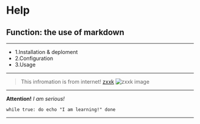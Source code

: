 # Help
## Function: the use of markdown
***
* 1.Installation & deploment
* 2.Configuration
* 3.Usage

***
> This infromation is from internet!
[zxxk]( http://www.zxxk.com/)
![zxxk image]( http://script.zxxk.com/flash/js160304.jpg)
*** 
**Attention!**
*I am serious!*
 
`while true:
	do echo "I am learning!"
done`
***
